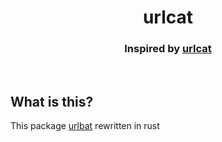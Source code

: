 <h1 align="center">urlcat</h1>

<h3 align="center">Inspired by <a href="https://github.com/balazsbotond/urlcat">urlcat</a></h3>

<br />

## What is this?

This package [urlbat](https://github.com/Tronikelis/urlbat) rewritten in rust
